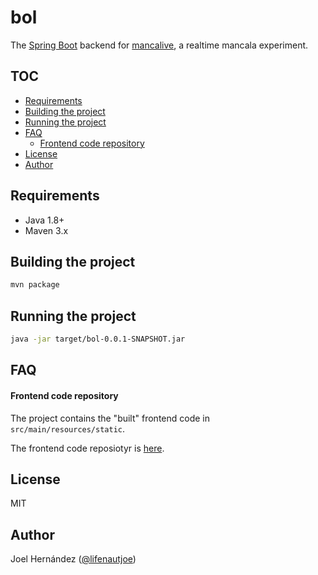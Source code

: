 # bol

The [Spring Boot](https://projects.spring.io/spring-boot/) backend for [mancalive](https://secure-cliffs-35079.herokuapp.com/auth), a realtime mancala experiment.

## TOC
- [Requirements](#requirements)
- [Building the project](#building-the-project)
- [Running the project](#running-the-project)
- [FAQ](#faq)
  * [Frontend code repository](#frontend-code-repository)
- [License](#license)
- [Author](#author)

## Requirements

- Java 1.8+
- Maven 3.x

## Building the project
```bash
mvn package
```

## Running the project
```bash
java -jar target/bol-0.0.1-SNAPSHOT.jar
```

## FAQ

#### Frontend code repository
The project contains the "built" frontend code in `src/main/resources/static`.

The frontend code reposiotyr is [here](https://github.com/lifenautjoe/bol-www/).

## License

MIT

## Author

Joel Hernández ([@lifenautjoe](www.lifenautjoe.com))